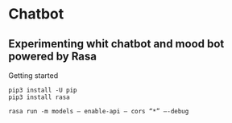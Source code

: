 # Chatbot 

## Experimenting whit chatbot and mood bot powered by Rasa

Getting started

```
pip3 install -U pip
pip3 install rasa

rasa run -m models — enable-api — cors “*” –-debug


```
